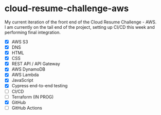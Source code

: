 # cloud-resume-challenge-aws

My current iteration of the front end of the Cloud Resume Challenge - AWS. I am currently on the tail end of the project, setting up CI/CD this week and performing final integration.

- [X] AWS S3
- [X] DNS
- [X] HTML
- [X] CSS
- [X] REST API / API Gateway
- [X] AWS DynamoDB
- [X] AWS Lambda
- [X] JavaScript
- [X] Cypress end-to-end testing
- [ ] CI/CD
- [ ] Terraform (IN PROG)
- [X] GitHub
- [ ] GitHub Actions
